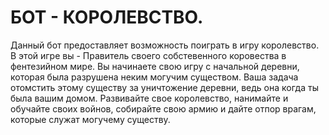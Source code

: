 # БОТ - КОРОЛЕВСТВО.
Данный бот предоставляет возможность поиграть в игру королевство.
В этой игре вы - Правитель своего собстевенного коровества в фентезийном мире.
Вы начинаете свою игру с начальной деревни, которая была разрушена неким могучим существом.
Ваша задача отомстить этому существу за уничтожение деревни, ведь она когда ты была вашим домом.
Развивайте свое королевство, нанимайте и обучайте своих войнов, собирайте свою армию и
дайте отпор врагам, которые служат могучему существу.

